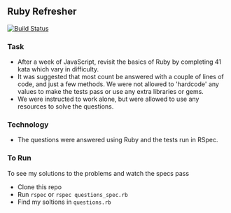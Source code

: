 ## Ruby Refresher

[![Build Status](https://travis-ci.org/tamarlehmann/ruby-refresher.svg?branch=master)](https://travis-ci.org/tamarlehmann/ruby-refresher)

### Task

* After a week of JavaScript, revisit the basics of Ruby by completing 41 kata which vary in difficulty.
* It was suggested that most count be answered with a couple of lines of code, and just a few methods. We were not allowed to 'hardcode' any values to make the tests pass or use any extra libraries or gems.
* We were instructed to work alone, but were allowed to use any resources to solve the questions.

### Technology

* The questions were answered using Ruby and the tests run in RSpec.

### To Run

To see my solutions to the problems and watch the specs pass
* Clone this repo
* Run `rspec` or `rspec questions_spec.rb`
* Find my soltions in `questions.rb`
